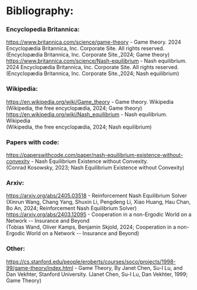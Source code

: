 # Bibliography:
### Encyclopedia Britannica:
https://www.britannica.com/science/game-theory - Game theory.  2024 Encyclopædia Britannica, Inc. Corporate Site. All rights reserved. 
(Encyclopædia Britannica, Inc. Corporate Site.,2024; Game theory)
<br>
https://www.britannica.com/science/Nash-equilibrium - Nash equilibrium.  2024 Encyclopædia Britannica, Inc. Corporate Site. All rights reserved.
(Encyclopædia Britannica, Inc. Corporate Site.,2024; Nash equilibrium)

### Wikipedia:
https://en.wikipedia.org/wiki/Game_theory - Game theory. Wikipedia <br>
(Wikipedia, the free encyclopædia, 2024; Game theory)<br>
https://en.wikipedia.org/wiki/Nash_equilibrium - Nash equilibrium. Wikipedia<br>
(Wikipedia, the free encyclopædia, 2024; Nash equilibrium)<br>

### Papers with code:
https://paperswithcode.com/paper/nash-equilibrium-existence-without-convexity - Nash Equilibrium Existence without Convexity.<br>
(Conrad Kosowsky, 2023; Nash Equilibrium Existence without Convexity)<br>

### Arxiv:
https://arxiv.org/abs/2405.03518 - Reinforcement Nash Equilibrium Solver <br>
(Xinrun Wang, Chang Yang, Shuxin Li, Pengdeng Li, Xiao Huang, Hau Chan, Bo An, 2024; Reinforcement Nash Equilibrium Solver)<br>
https://arxiv.org/abs/2403.12095 - Cooperation in a non-Ergodic World on a Network -- Insurance and Beyond <br>
(Tobias Wand, Oliver Kamps, Benjamin Skjold, 2024; Cooperation in a non-Ergodic World on a Network -- Insurance and Beyond)

### Other:
https://cs.stanford.edu/people/eroberts/courses/soco/projects/1998-99/game-theory/index.html - Game Theory, By Janet Chen, Su-I Lu, and Dan Vekhter, Stanford University.
(Janet Chen, Su-I Lu, Dan Vekhter, 1999; Game Theory)